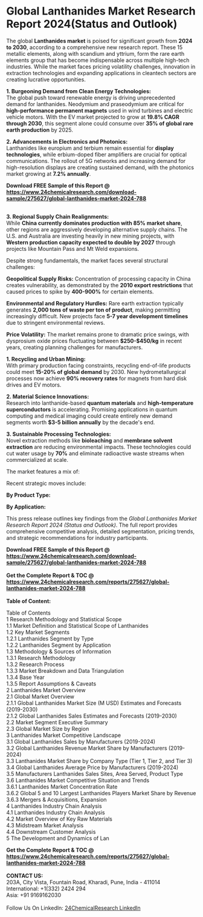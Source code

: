 <h1>Global Lanthanides Market Research Report 2024(Status and Outlook)</h1><p>The global <strong>Lanthanides market</strong> is poised for significant growth from <strong>2024 to 2030</strong>, according to a comprehensive new research report. These 15 metallic elements, along with scandium and yttrium, form the rare earth elements group that has become indispensable across multiple high-tech industries. While the market faces pricing volatility challenges, innovation in extraction technologies and expanding applications in cleantech sectors are creating lucrative opportunities.</p><p><strong>1. Burgeoning Demand from Clean Energy Technologies:</strong><br>
The global push toward renewable energy is driving unprecedented demand for lanthanides. Neodymium and praseodymium are critical for <strong>high-performance permanent magnets</strong> used in wind turbines and electric vehicle motors. With the EV market projected to grow at <strong>19.8% CAGR through 2030</strong>, this segment alone could consume over <strong>35% of global rare earth production</strong> by 2025.</p><p><strong>2. Advancements in Electronics and Photonics:</strong><br>
Lanthanides like europium and terbium remain essential for <strong>display technologies</strong>, while erbium-doped fiber amplifiers are crucial for optical communications. The rollout of 5G networks and increasing demand for high-resolution displays are creating sustained demand, with the photonics market growing at <strong>7.2% annually</strong>.</p><div><b>Download FREE Sample of this Report @ 
            <a href="https://www.24chemicalresearch.com/download-sample/275627/global-lanthanides-market-2024-788">
            https://www.24chemicalresearch.com/download-sample/275627/global-lanthanides-market-2024-788</a></b></div><br><p><strong>3. Regional Supply Chain Realignments:</strong><br>
While <strong>China currently dominates production with 85% market share</strong>, other regions are aggressively developing alternative supply chains. The U.S. and Australia are investing heavily in new mining projects, with <strong>Western production capacity expected to double by 2027</strong> through projects like Mountain Pass and Mt Weld expansions.</p><p>Despite strong fundamentals, the market faces several structural challenges:</p><p><strong>Geopolitical Supply Risks:</strong> Concentration of processing capacity in China creates vulnerability, as demonstrated by the <strong>2010 export restrictions</strong> that caused prices to spike by <strong>400-900%</strong> for certain elements.</p><p><strong>Environmental and Regulatory Hurdles:</strong> Rare earth extraction typically generates <strong>2,000 tons of waste per ton of product</strong>, making permitting increasingly difficult. New projects face <strong>5-7 year development timelines</strong> due to stringent environmental reviews.</p><p><strong>Price Volatility:</strong> The market remains prone to dramatic price swings, with dysprosium oxide prices fluctuating between <strong>$250-$450/kg</strong> in recent years, creating planning challenges for manufacturers.</p><p><strong>1. Recycling and Urban Mining:</strong><br>
With primary production facing constraints, recycling end-of-life products could meet <strong>15-20% of global demand</strong> by 2030. New hydrometallurgical processes now achieve <strong>90% recovery rates</strong> for magnets from hard disk drives and EV motors.</p><p><strong>2. Material Science Innovations:</strong><br>
Research into lanthanide-based <strong>quantum materials</strong> and <strong>high-temperature superconductors</strong> is accelerating. Promising applications in quantum computing and medical imaging could create entirely new demand segments worth <strong>$3-5 billion annually</strong> by the decade's end.</p><p><strong>3. Sustainable Processing Technologies:</strong><br>
Novel extraction methods like <strong>bioleaching</strong> and <strong>membrane solvent extraction</strong> are reducing environmental impacts. These technologies could cut water usage by <strong>70%</strong> and eliminate radioactive waste streams when commercialized at scale.</p><p>The market features a mix of:</p><p>Recent strategic moves include:</p><p><strong>By Product Type:</strong></p><p><strong>By Application:</strong></p><p>This press release outlines key findings from the <em>Global Lanthanides Market Research Report 2024 (Status and Outlook)</em>. The full report provides comprehensive competitive analysis, detailed segmentation, pricing trends, and strategic recommendations for industry participants.</p><div><b>Download FREE Sample of this Report @ 
            <a href="https://www.24chemicalresearch.com/download-sample/275627/global-lanthanides-market-2024-788">
            https://www.24chemicalresearch.com/download-sample/275627/global-lanthanides-market-2024-788</a></b></div><br><div><b>Get the Complete Report & TOC @ 
            <a href="https://www.24chemicalresearch.com/reports/275627/global-lanthanides-market-2024-788">
            https://www.24chemicalresearch.com/reports/275627/global-lanthanides-market-2024-788</a></b></div><br>
            <b>Table of Content:</b><p>Table of Contents<br />
1 Research Methodology and Statistical Scope<br />
1.1 Market Definition and Statistical Scope of Lanthanides<br />
1.2 Key Market Segments<br />
1.2.1 Lanthanides Segment by Type<br />
1.2.2 Lanthanides Segment by Application<br />
1.3 Methodology & Sources of Information<br />
1.3.1 Research Methodology<br />
1.3.2 Research Process<br />
1.3.3 Market Breakdown and Data Triangulation<br />
1.3.4 Base Year<br />
1.3.5 Report Assumptions & Caveats<br />
2 Lanthanides Market Overview<br />
2.1 Global Market Overview<br />
2.1.1 Global Lanthanides Market Size (M USD) Estimates and Forecasts (2019-2030)<br />
2.1.2 Global Lanthanides Sales Estimates and Forecasts (2019-2030)<br />
2.2 Market Segment Executive Summary<br />
2.3 Global Market Size by Region<br />
3 Lanthanides Market Competitive Landscape<br />
3.1 Global Lanthanides Sales by Manufacturers (2019-2024)<br />
3.2 Global Lanthanides Revenue Market Share by Manufacturers (2019-2024)<br />
3.3 Lanthanides Market Share by Company Type (Tier 1, Tier 2, and Tier 3)<br />
3.4 Global Lanthanides Average Price by Manufacturers (2019-2024)<br />
3.5 Manufacturers Lanthanides Sales Sites, Area Served, Product Type<br />
3.6 Lanthanides Market Competitive Situation and Trends<br />
3.6.1 Lanthanides Market Concentration Rate<br />
3.6.2 Global 5 and 10 Largest Lanthanides Players Market Share by Revenue<br />
3.6.3 Mergers & Acquisitions, Expansion<br />
4 Lanthanides Industry Chain Analysis<br />
4.1 Lanthanides Industry Chain Analysis<br />
4.2 Market Overview of Key Raw Materials<br />
4.3 Midstream Market Analysis<br />
4.4 Downstream Customer Analysis<br />
5 The Development and Dynamics of Lan</p><div><b>Get the Complete Report & TOC @ 
            <a href="https://www.24chemicalresearch.com/reports/275627/global-lanthanides-market-2024-788">
            https://www.24chemicalresearch.com/reports/275627/global-lanthanides-market-2024-788</a></b></div><br><b>CONTACT US:</b><br>
            203A, City Vista, Fountain Road, Kharadi, Pune, India - 411014<br>
            International: +1(332) 2424 294<br>
            Asia: +91 9169162030 <br><br>
            Follow Us On LinkedIn: <a href="https://www.linkedin.com/company/24chemicalresearch/">24ChemicalResearch LinkedIn</a>